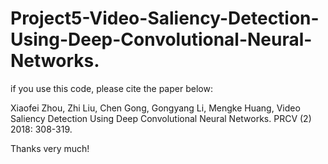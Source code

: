 # Project5-Video-Saliency-Detection-Using-Deep-Convolutional-Neural-Networks.

if you use this code, please cite the paper below:

Xiaofei Zhou, Zhi Liu, Chen Gong, Gongyang Li, Mengke Huang, Video Saliency Detection Using Deep Convolutional Neural Networks. PRCV (2) 2018: 308-319.

Thanks very much!
